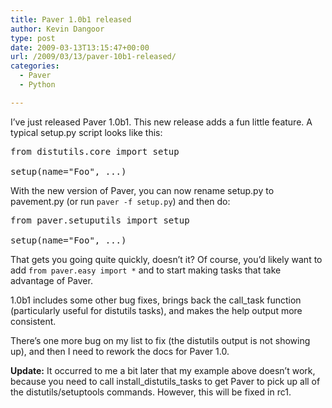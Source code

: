 ```yaml
---
title: Paver 1.0b1 released
author: Kevin Dangoor
type: post
date: 2009-03-13T13:15:47+00:00
url: /2009/03/13/paver-10b1-released/
categories:
  - Paver
  - Python

---
```

I&#8217;ve just released Paver 1.0b1. This new release adds a fun little feature. A typical setup.py script looks like this:

<pre lang="python">from distutils.core import setup

setup(name="Foo", ...)
</pre>

With the new version of Paver, you can now rename setup.py to pavement.py (or run `paver -f setup.py`) and then do:

<pre lang="python">from paver.setuputils import setup

setup(name="Foo", ...)</pre>

That gets you going quite quickly, doesn&#8217;t it? Of course, you&#8217;d likely want to add `from paver.easy import *` and to start making tasks that take advantage of Paver.

1.0b1 includes some other bug fixes, brings back the call_task function (particularly useful for distutils tasks), and makes the help output more consistent.

There&#8217;s one more bug on my list to fix (the distutils output is not showing up), and then I need to rework the docs for Paver 1.0.

**Update:** It occurred to me a bit later that my example above doesn&#8217;t work, because you need to call install\_distutils\_tasks to get Paver to pick up all of the distutils/setuptools commands. However, this will be fixed in rc1.
